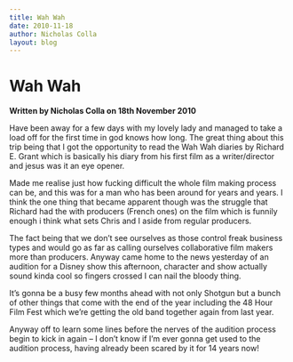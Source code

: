 ```yaml
---
title: Wah Wah
date: 2010-11-18
author: Nicholas Colla
layout: blog
---
```

# Wah Wah

**Written by Nicholas Colla on 18th November 2010**

Have been away for a few days with my lovely lady and managed to take a load off for the first time in god knows how long. The great thing about this trip being that I got the opportunity to read the Wah Wah diaries by Richard E. Grant which is basically his diary from his first film as a writer/director and jesus was it an eye opener.

Made me realise just how fucking difficult the whole film making process can be, and this was for a man who has been around for years and years. I think the one thing that became apparent though was the struggle that Richard had the with producers (French ones) on the film which is funnily enough i think what sets Chris and I aside from regular producers.

The fact being that we don’t see ourselves as those control freak business types and would go as far as calling ourselves collaborative film makers more than producers. Anyway came home to the news yesterday of an audition for a Disney show this afternoon, character and show actually sound kinda cool so fingers crossed I can nail the bloody thing.

It’s gonna be a busy few months ahead with not only Shotgun but a bunch of other things that come with the end of the year including the 48 Hour Film Fest which we’re getting the old band together again from last year.

Anyway off to learn some lines before the nerves of the audition process begin to kick in again – I don’t know if I’m ever gonna get used to the audition process, having already been scared by it for 14 years now!